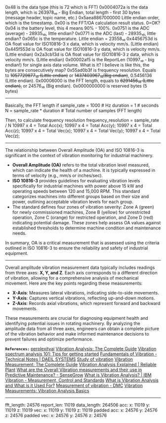 0x48 is the data type (this is 72 which is FFT)
0x0004072a is the data length, which is 263978₁₀ - Big Endian, total length - first 30 bytes (message header, topic name, etc.)
0x5aea8867000000 Little endian order, which is the timestamp.
0x00 is the FFT/OA calculation result status. 0=OK?
0x04 is the battery level, this 4 means 90% - 100%.
0x0751 is the ADC (average) - 28935₁₀, little endian?
0x0771 is the ADC (last) - 28935₁₀, little endian?
0x065c is the temperature. Little endian = 23558₁₀
0x4456753d is OA float value for ISO10816-3 x data, which is velocity mm/s. (Little endian)
0x445f553d is OA float value for ISO10816-3 y data, which is velocity mm/s. (Little endian)
0x2a3cb13d is OA float value for ISO10816-3 z data, which is velocity mm/s. (Little endian)
0x00002af5 is the ReportLen (10997₁₀ - big endian!) for single axis data volume. What is it? I believe is like this, the bytes are consecutively map?
0x55ad0b3f is frequency resolution. Equals to ~~1057729877₁₀ (Little endian)~~ or ~~1437403967₁₀(Big endian)~~, 0.5456136 (Little endian).
0x00006000 is the FFT length, equals to ~~6291456₁₀ (Little endian),~~ or 24576₁₀ (Big endian).
0x0000000000 is reserved bytes (5 bytes)








---

Basically, the FFT length
if sample_rate = 1000  # Hz
duration = 1        # seconds
N = sample_rate * duration  # Total number of samples (FFT length)

Then, to calculate frequency resolution
frequency_resolution = sample_rate / N
10997 x 4 = Total Acc(x);
10997 x 4 = Total Acc(y);
10997 x 4 = Total Acc(z);
10997 x 4 = Total Vec(x);
10997 x 4 = Total Vec(y);
10997 x 4 = Total Vec(z);



---

The relationship between Overall Amplitude (OA) and ISO 10816-3 is significant in the context of vibration monitoring for industrial machinery. 

- **Overall Amplitude (OA)** refers to the total vibration level measured, which can indicate the health of a machine. It is typically expressed in terms of velocity (e.g., mm/s or inches/sec).
- **ISO 10816-3** provides guidelines for evaluating vibration levels specifically for industrial machines with power above 15 kW and operating speeds between 120 and 15,000 RPM. This standard categorizes machines into different groups based on their size and power, outlining acceptable vibration levels for each group.
- The standard defines four zones of vibration severity: Zone A (green) for newly commissioned machines, Zone B (yellow) for unrestricted operation, Zone C (orange) for restricted operation, and Zone D (red) indicating potential damage. These zones help assess OA values against established thresholds to determine machine condition and maintenance needs.

In summary, OA is a critical measurement that is assessed using the criteria outlined in ISO 10816-3 to ensure the reliability and safety of industrial equipment.

---

Overall amplitude vibration measurement data typically includes readings from three axes: **X, Y, and Z**. Each axis corresponds to a different direction of vibration, allowing for a comprehensive analysis of mechanical movement. Here are the key points regarding these measurements:

- **X-Axis**: Measures lateral vibrations, indicating side-to-side movements.
- **Y-Axis**: Captures vertical vibrations, reflecting up-and-down motions.
- **Z-Axis**: Records axial vibrations, which represent forward and backward movements.

These measurements are crucial for diagnosing equipment health and identifying potential issues in rotating machinery. By analyzing the amplitude data from all three axes, engineers can obtain a complete picture of the vibration behavior and make informed maintenance decisions to prevent failures and optimize performance.

**`References:`**
[perplexityai](https://github.com/marketplace/perplexityai)
[Vibration Analysis: The Complete Guide](https://tractian.com/en/blog/vibration-analysis-complete-guide)
[Vibration spectrum analysis 101: Tips for getting started](https://www.plantservices.com/equipment/industrial-motors/article/33005617/vibration-spectrum-analysis-101-tips-for-getting-started)
[Fundamentals of Vibration - Technical Notes | DAEIL SYSTEMS](https://www.daeilsys.com/support/technical-notes/fundamentals-of-vibration/)
[Study of vibration](https://power-mi.com/content/study-vibration)
[Vibration Measurement: The Complete Guide](https://www.hbkworld.com/en/knowledge/resource-center/articles/measuring-vibration)
[Vibration Analysis Explained | Reliable Plant](https://www.reliableplant.com/vibration-analysis-31569)
[What are the Overall Vibration measurements and their use in Predictive Maintenance? - SenseGrow](https://www.sensegrow.com/blog/iot-solutions/overall-vibration-measurements)
[What is Vibration Analysis? | IBM](https://www.ibm.com/think/topics/vibration-analysis)
[Vibration - Measurement, Control and Standards](https://www.ccohs.ca/oshanswers/phys_agents/vibration/vibration_measure.html)
[What is Vibration Analysis and What is it Used For?](https://www.twi-global.com/technical-knowledge/faqs/vibration-analysis)
[Measurement of vibration - DMC](https://www.dmc.pt/en/medicao-de-vibracoes/)
[Vibration Measurements: Vibration Analysis Basics](https://blog.endaq.com/vibration-measurements-vibration-analysis-basics)

--------------------

fft_length: 24576
report_len: 11019
data_length: 264506
acc:
x: 11019
y: 11019
z: 11019
vec:
x: 11019
y: 11019
z: 11019
padded acc:
x: 24576
y: 24576
z: 24576
padded vec:
x: 24576
y: 24576
z: 24576

